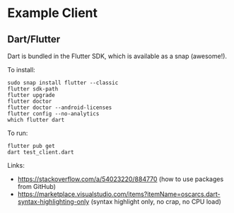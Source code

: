 # Example Client

## Dart/Flutter

Dart is bundled in the Flutter SDK, which is available as a snap (awesome!).

To install:

```
sudo snap install flutter --classic
flutter sdk-path
flutter upgrade
flutter doctor
flutter doctor --android-licenses
flutter config --no-analytics
which flutter dart
```

To run:

```
flutter pub get
dart test_client.dart
```

Links:

* https://stackoverflow.com/a/54023220/884770 (how to use packages from GitHub)
* https://marketplace.visualstudio.com/items?itemName=oscarcs.dart-syntax-highlighting-only (syntax highlight only, no crap, no CPU load)
